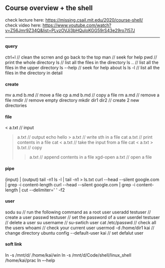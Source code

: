 ## Course overview + the shell

check lecture here: https://missing.csail.mit.edu/2020/course-shell/  
check video here: https://www.youtube.com/watch?v=Z56Jmr9Z34Q&list=PLyzOVJj3bHQuloKGG59rS43e29ro7I57J  

---
#### query
ctrl+l       // clean the scrren and go back to the top
man          // seek for help
pwd          // print the whole directory
ls           // list all the files in the directory
ls ..        // list all the files in the upper directory
ls --help    // seek for help about ls
ls -l        // list all the files in the directory in detail
#### create
mv a.md b.md      // move a file
cp a.md b.md      // copy a file
rm a.md           // remove a file 
rmdir             // remove empty directory
mkdir dir1 dir2   // create 2 new directories
#### file
< a.txt             // input
> a.txt             // output
echo hello > a.txt  // write sth in a file 
cat a.txt           // print contents in a file
cat < a.txt         // take the input from a file 
cat < a.txt > b.txt // copy
>> a.txt            // append contents in a file
xgd-open a.txt      // open a file
#### pipe
(input) | (output) 
tail -n1
ls -l | tail -n1 > ls.txt
curl --head --silent google.com | grep -i content-length
curl --head --silent google.com | grep -i content-length | cut --delimiter=' ' -f2
#### user
sodu su          // run the following command as a root user
useradd testuser // create a user
passwd testuser  // set the password of a user
userdel testuser // delete a user
su username      // su-swtich user
cat /etc/passwd  // check all the users
whoami           // check your current user
usermod -d /home/dir1 kai        // change directory
ubuntu config --default-user kai // set defalut user 
#### soft link
ln -s  /mnt/d/  /home/kai/win
ln -s  /mnt/d/Code/shell/linux_shell  /home/kai/prac
ln –-help
